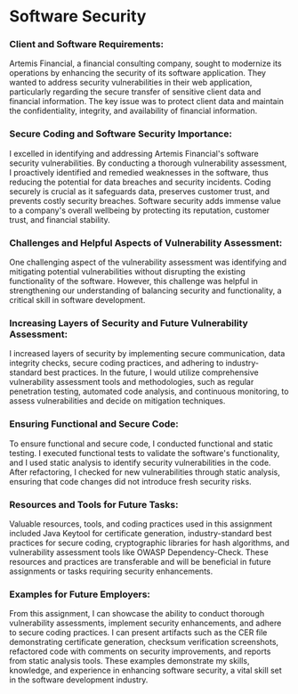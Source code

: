 # Software Security

### Client and Software Requirements:

  Artemis Financial, a financial consulting company, sought to modernize its operations by enhancing the security of its software application. 
They wanted to address security vulnerabilities in their web application, particularly regarding the secure transfer of sensitive client data and 
financial information. The key issue was to protect client data and maintain the confidentiality, integrity, and availability of financial information.

### Secure Coding and Software Security Importance:

  I excelled in identifying and addressing Artemis Financial's software security vulnerabilities. By conducting a thorough vulnerability assessment, 
I proactively identified and remedied weaknesses in the software, thus reducing the potential for data breaches and security incidents. Coding securely 
is crucial as it safeguards data, preserves customer trust, and prevents costly security breaches. Software security adds immense value to a company's 
overall wellbeing by protecting its reputation, customer trust, and financial stability.

### Challenges and Helpful Aspects of Vulnerability Assessment:

  One challenging aspect of the vulnerability assessment was identifying and mitigating potential vulnerabilities without disrupting the existing 
functionality of the software. However, this challenge was helpful in strengthening our understanding of balancing security and functionality, a 
critical skill in software development.

### Increasing Layers of Security and Future Vulnerability Assessment:

  I increased layers of security by implementing secure communication, data integrity checks, secure coding practices, and adhering to industry-standard 
best practices. In the future, I would utilize comprehensive vulnerability assessment tools and methodologies, such as regular penetration testing, 
automated code analysis, and continuous monitoring, to assess vulnerabilities and decide on mitigation techniques.

### Ensuring Functional and Secure Code:

  To ensure functional and secure code, I conducted functional and static testing. I executed functional tests to validate the software's functionality, 
and I used static analysis to identify security vulnerabilities in the code. After refactoring, I checked for new vulnerabilities through static analysis, 
ensuring that code changes did not introduce fresh security risks.

### Resources and Tools for Future Tasks:

  Valuable resources, tools, and coding practices used in this assignment included Java Keytool for certificate generation, industry-standard best practices 
for secure coding, cryptographic libraries for hash algorithms, and vulnerability assessment tools like OWASP Dependency-Check. These resources and practices 
are transferable and will be beneficial in future assignments or tasks requiring security enhancements.

### Examples for Future Employers:

  From this assignment, I can showcase the ability to conduct thorough vulnerability assessments, implement security enhancements, and adhere to secure 
coding practices. I can present artifacts such as the CER file demonstrating certificate generation, checksum verification screenshots, refactored code with 
comments on security improvements, and reports from static analysis tools. These examples demonstrate my skills, knowledge, and experience in enhancing 
software security, a vital skill set in the software development industry.
